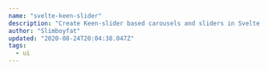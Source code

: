 ```yaml
---
name: "svelte-keen-slider"
description: "Create Keen-slider based carousels and sliders in Svelte apps."
author: "Slimboyfat"
updated: "2020-08-24T20:04:38.047Z"
tags: 
  - ui
---
```

